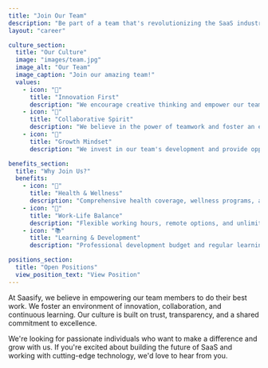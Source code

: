 ```yaml
---
title: "Join Our Team"
description: "Be part of a team that's revolutionizing the SaaS industry with innovative solutions and a people-first culture."
layout: "career"

culture_section:
  title: "Our Culture"
  image: "images/team.jpg"
  image_alt: "Our Team"
  image_caption: "Join our amazing team!"
  values:
    - icon: "🌟"
      title: "Innovation First"
      description: "We encourage creative thinking and empower our team to push boundaries and explore new possibilities."
    - icon: "🤝"
      title: "Collaborative Spirit"
      description: "We believe in the power of teamwork and foster an environment where everyone's voice is heard and valued."
    - icon: "🌱"
      title: "Growth Mindset"
      description: "We invest in our team's development and provide opportunities for continuous learning and advancement."

benefits_section:
  title: "Why Join Us?"
  benefits:
    - icon: "💪"
      title: "Health & Wellness"
      description: "Comprehensive health coverage, wellness programs, and mental health support."
    - icon: "🎯"
      title: "Work-Life Balance"
      description: "Flexible working hours, remote options, and unlimited PTO policy."
    - icon: "📚"
      title: "Learning & Development"
      description: "Professional development budget and regular learning sessions."

positions_section:
  title: "Open Positions"
  view_position_text: "View Position"
---
```


At Saasify, we believe in empowering our team members to do their best work. We foster an environment of innovation, collaboration, and continuous learning. Our culture is built on trust, transparency, and a shared commitment to excellence.

We're looking for passionate individuals who want to make a difference and grow with us. If you're excited about building the future of SaaS and working with cutting-edge technology, we'd love to hear from you.
